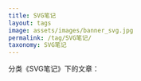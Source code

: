 ```yaml
---
title: SVG笔记
layout: tags
image: assets/images/banner_svg.jpg
permalink: /tag/SVG笔记/
taxonomy: SVG笔记
---
```


分类《SVG笔记》下的文章：